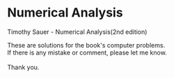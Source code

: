 # Numerical Analysis
Timothy Sauer - Numerical Analysis(2nd edition)

These are solutions for the book's computer problems.<br>
If there is any mistake or comment, please let me know.<br><br>
Thank you.


